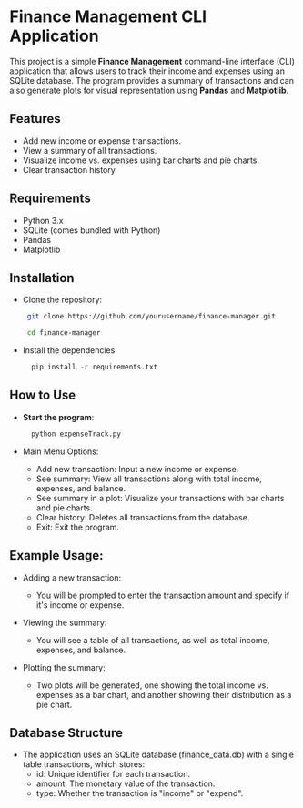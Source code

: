 # Finance Management CLI Application

This project is a simple **Finance Management** command-line interface (CLI) application that allows users to track their income and expenses using an SQLite database. The program provides a summary of transactions and can also generate plots for visual representation using **Pandas** and **Matplotlib**.

## Features
- Add new income or expense transactions.
- View a summary of all transactions.
- Visualize income vs. expenses using bar charts and pie charts.
- Clear transaction history.

## Requirements
- Python 3.x
- SQLite (comes bundled with Python)
- Pandas
- Matplotlib

## Installation

  - Clone the repository:
    ```bash
     git clone https://github.com/yourusername/finance-manager.git
    ```
    ```bash
     cd finance-manager
    ```
  - Install the dependencies
    ```bash
      pip install -r requirements.txt
    ```

## How to Use
- **Start the program**:

  ```bash
    python expenseTrack.py
  ```

- Main Menu Options:

    - Add new transaction: Input a new income or expense.
    - See summary: View all transactions along with total income, expenses, and balance.
    - See summary in a plot: Visualize your transactions with bar charts and pie charts.
    - Clear history: Deletes all transactions from the database.
    - Exit: Exit the program.
  
## Example Usage:
  - Adding a new transaction:
    - You will be prompted to enter the transaction amount and specify if it's income or expense.
  
  - Viewing the summary:
    - You will see a table of all transactions, as well as total income, expenses, and balance.
     
  - Plotting the summary:
    - Two plots will be generated, one showing the total income vs. expenses as a bar chart, and another showing their distribution as a pie chart.


## Database Structure
  - The application uses an SQLite database (finance_data.db) with a single table transactions, which stores:
    - id: Unique identifier for each transaction.
    - amount: The monetary value of the transaction.
    - type: Whether the transaction is "income" or "expend".
